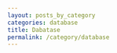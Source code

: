 ```yaml
---
layout: posts_by_category
categories: database
title: Dabatase
permalink: /category/database
---
```

